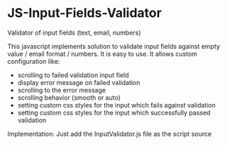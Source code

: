 # JS-Input-Fields-Validator
Validator of input fields (text, email, numbers)

This javascript implements solution to validate input fields against empty value / email format / numbers. It is easy to use. It allows custom configuration like:
- scrolling to failed validation input field
- display error message on failed validation
- scrolling to the error message
- scrolling behavior (smooth or auto)
- setting custom css styles for the input which fails against validation
- setting custom css styles for the input which successfully passed validation

Implementation:
Just add the InputValidator.js file as the script source <script src='InputValidator.js'>
Initialize the Validator class - I recommend not to initialize it at the moment of validation event, but it is better to initialize it right after the page is loaded.
Within the initialization you make all the configuration, the configuration as passed as an object.
If you want to validate all inputs within the form, then set type_of_inputs to required type ('text', 'email', or 'digit').
Keep in mind that if the fields are being validated within the form at once, then all the fields can be validated againts only one type (if the form has different inputs of digit / emails / text, then you have to validate them separately).
If you want to display error message on validation failer, insert a non-displayed div with some ID into your page where it should be displayd ( e.g. <div id='error-msg' style='display:none'>Validation failed</div>).
If you want to validate each input separately, then type_of_inputs and display_alert_div are not necessary to set.

```
EXAMPLE:

// INSTANTIATE NEW VALIDATOR
const form_validator = new Validator({
            type_of_inputs: 'text', 
            scroll_to_input: false,
            scroll_behavior: 'auto',
            display_alert_div: true,
            scroll_to_alert: true,
            alert_div_id: 'validation-failed-message',
            custom_styles_change: {
                borderColor: 'red',
                borderStyle: 'solid'
            },
            custom_styles_initial: {
                borderColor: 'grey',
                borderStyle: 'solid',
                backgroundColor: 'green'
            }  
     });
```

Then on the validation event (e.g. submiting the form) you run the particular function. 
If you want to validate all input fields whithin the form,  e.g.:

```
// EVENT HANDLER ON THE FORM INPUTS VALIDATION
document.getElementById('submit-button').addEventListener('click', (e)=>{
   const validation_result = form_validator.validateForm('form-to-validate');
    // if all the input fields were validated successfully
    if(validation_result) {
        alert('All fields validated successfully');
    }
}
```

Or if you want to validate input fields separately, e.g:

```
    // VALIDATION OF SEPARATE INPUTS
    // validate as text
    const input1_result = instSeparate.validateInputText('one');
    // validate as email
    const input2_result = instSeparate.validateInputEmail('two');
    // validate as number
    const input3_result = instSeparate.validateInputDigit('three');

    // if the above three inputs were validated successfully
    if(input1_result && input2_result && input3_result) {
        alert('All the separate fields validated successfully');
    }

```



